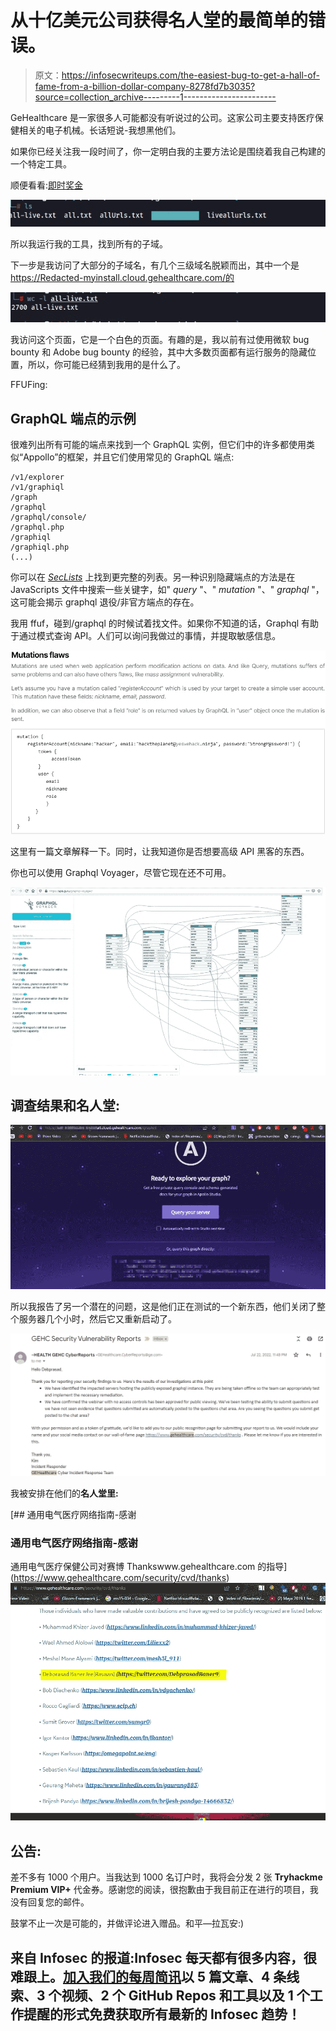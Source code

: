 # 从十亿美元公司获得名人堂的最简单的错误。

> 原文：<https://infosecwriteups.com/the-easiest-bug-to-get-a-hall-of-fame-from-a-billion-dollar-company-8278fd7b3035?source=collection_archive---------1----------------------->

GeHealthcare 是一家很多人可能都没有听说过的公司。这家公司主要支持医疗保健相关的电子机械。长话短说-我想黑他们。

如果你已经关注我一段时间了，你一定明白我的主要方法论是围绕着我自己构建的一个特定工具。

顺便看看:[即时奖金](https://debprasadbanerjee502.medium.com/gauing-nuclei-for-instant-bounties-7a8a07979fff)

![](img/32399c51074bc3164f75c861ffafb294.png)

所以我运行我的工具，找到所有的子域。

下一步是我访问了大部分的子域名，有几个三级域名脱颖而出，其中一个是 https://Redacted-myinstall.cloud.gehealthcare.com/的

![](img/36d2b371291ffde1d7b9c12bf8f115e4.png)

我访问这个页面，它是一个白色的页面。有趣的是，我以前有过使用微软 bug bounty 和 Adobe bug bounty 的经验，其中大多数页面都有运行服务的隐藏位置，所以，你可能已经猜到我用的是什么了。

FFUFing:

## GraphQL 端点的示例

很难列出所有可能的端点来找到一个 GraphQL 实例，但它们中的许多都使用类似“Appollo”的框架，并且它们使用常见的 GraphQL 端点:

```
/v1/explorer
/v1/graphiql
/graph
/graphql
/graphql/console/
/graphql.php
/graphiql
/graphiql.php
(...)
```

你可以在 [*SecLists*](https://github.com/danielmiessler/SecLists/blob/fe2aa9e7b04b98d94432320d09b5987f39a17de8/Discovery/Web-Content/graphql.txt) 上找到更完整的列表。另一种识别隐藏端点的方法是在 JavaScripts 文件中搜索一些关键字，如" *query* "、" *mutation* "、" *graphql* "，这可能会揭示 graphql 退役/非官方端点的存在。

我用 ffuf，碰到/graphql 的时候试着找文件。如果你不知道的话，Graphql 有助于通过模式查询 API。人们可以询问我做过的事情，并提取敏感信息。

![](img/c31022928db8e37a88bccde17b3f2968.png)

这里有一篇文章解释一下。同时，让我知道你是否想要高级 API 黑客的东西。

你也可以使用 Graphql Voyager，尽管它现在还不可用。

![](img/0449d183b1df2f91debfaed8a20161ac.png)

## 调查结果和名人堂:

![](img/b6c5c9078c4ecd45bafd4e181d53c11e.png)

所以我报告了另一个潜在的问题，这是他们正在测试的一个新东西，他们关闭了整个服务器几个小时，然后它又重新启动了。

![](img/0c048951b3401a82f3ff9e3f730edd27.png)

我被安排在他们的**名人堂里:**

[](https://www.gehealthcare.com/security/cvd/thanks) [## 通用电气医疗网络指南-感谢

### 通用电气医疗网络指南-感谢

通用电气医疗保健公司对赛博 Thankswww.gehealthcare.com 的指导](https://www.gehealthcare.com/security/cvd/thanks) ![](img/4dda0bf8e95946e5423c6e4805e09ba5.png)

## 公告:

差不多有 1000 个用户。当我达到 1000 名订户时，我将会分发 2 张 **Tryhackme Premium VIP+** 代金券。感谢您的阅读，很抱歉由于我目前正在进行的项目，我没有回复您的邮件。

鼓掌不止一次是可能的，并做评论进入赠品。和平—拉瓦安:)

## 来自 Infosec 的报道:Infosec 每天都有很多内容，很难跟上。[加入我们的每周简讯](https://weekly.infosecwriteups.com/)以 5 篇文章、4 条线索、3 个视频、2 个 GitHub Repos 和工具以及 1 个工作提醒的形式免费获取所有最新的 Infosec 趋势！